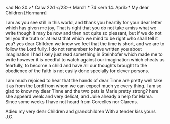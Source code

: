 <ad No 30.>* Calw 22d </23>* March <Sonntg>* 74
 <erh 14. April>*
My dear Children [Hermann]

I am as you see still in this world, and thank you heartily for your dear letter which has given me joy, That is right that you do not take amiss what we write though it may be now and then not quite so pleasant, but if we do not tell you the truth or at least that which we mind to be right who shall tell it you? yes dear Children we know we feel that the time is short, and we are to follow the Lord fully. I do not remember to have written you about imagination I had likely just read something in Steinhofer which made me to write however it is needful to watch against our imagination which cheats us fearfully, to become a child and have all our thoughts brought to the obedience of the faith is not easily done specially for clever persons.

I am much rejoiced to hear that the hands of dear Tinne are pretty well take it as from the Lord from whom we can expect much ye every thing. I am so glad to know my dear Tinne and the two pets is Marle pretty strong? here she appeard weak and very delicat, and Julie already a help for Mama. Since some weeks I have not heard from Corcelles nor Clarens.

Adieu my very dear Children and grandchildren
 With a tender kiss
 yours J.G.
